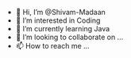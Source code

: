 - 👋 Hi, I’m @Shivam-Madaan
- 👀 I’m interested in Coding
- 🌱 I’m currently learning Java
- 💞️ I’m looking to collaborate on ...
- 📫 How to reach me ...

<!---
Shivam-Madaan/Shivam-Madaan is a ✨ special ✨ repository because its `README.md` (this file) appears on your GitHub profile.
You can click the Preview link to take a look at your changes.
--->
